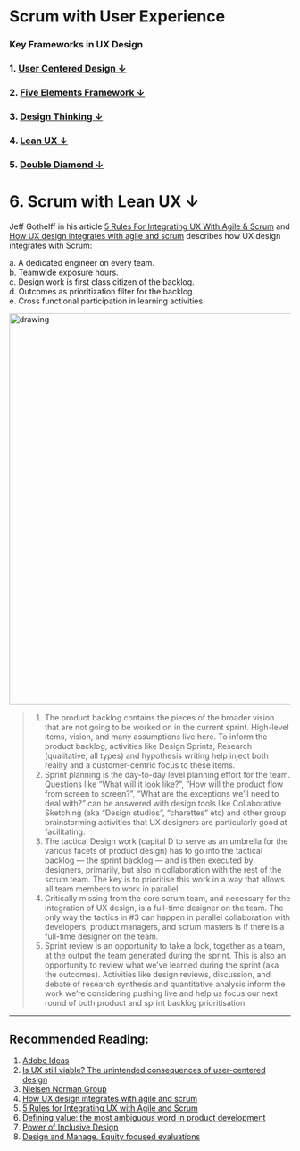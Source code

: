 # Scrum with User Experience 

### Key Frameworks in UX Design

### 1. [User Centered Design  ↓](https://github.com/blessinvarkey/musings/new/main/posts#1-user-centered-design-)  
### 2. [Five Elements Framework ↓]()
### 3. [Design Thinking ↓](https://github.com/blessinvarkey/musings/new/main/posts#3-design-thinking-)
### 4. [Lean UX ↓]()
### 5. [Double Diamond ↓]()


# 6. Scrum with Lean UX ↓
Jeff Gothelff in his article [5 Rules For Integrating UX With Agile & Scrum](https://medium.com/swlh/5-rules-for-integrating-ux-with-agile-scrum-b048babb9a89) and [How UX design integrates with agile and scrum](https://medium.com/swlh/here-is-how-ux-design-integrates-with-agile-and-scrum-4f3cf8c10e24) describes how UX design integrates with Scrum: 

a. A dedicated engineer on every team.   
b. Teamwide exposure hours.    
c. Design work is first class citizen of the backlog.   
d. Outcomes as prioritization filter for the backlog.   
e. Cross functional participation in learning activities.     



<img src="https://miro.medium.com/max/1400/1*xYnmNvAUVYCx4DPerMSidw.png" alt="drawing" width="700"/>

> 1. The product backlog contains the pieces of the broader vision that are not going to be worked on in the current sprint. High-level items, vision, and many assumptions live here. To inform the product backlog, activities like Design Sprints, Research (qualitative, all types) and hypothesis writing help inject both reality and a customer-centric focus to these items.
> 2. Sprint planning is the day-to-day level planning effort for the team. Questions like “What will it look like?”, “How will the product flow from screen to screen?”, “What are the exceptions we’ll need to deal with?” can be answered with design tools like Collaborative Sketching (aka “Design studios”, “charettes” etc) and other group brainstorming activities that UX designers are particularly good at facilitating.
> 3. The tactical Design work (capital D to serve as an umbrella for the various facets of product design) has to go into the tactical backlog — the sprint backlog — and is then executed by designers, primarily, but also in collaboration with the rest of the scrum team. The key is to prioritise this work in a way that allows all team members to work in parallel.
> 4. Critically missing from the core scrum team, and necessary for the integration of UX design, is a full-time designer on the team. The only way the tactics in #3 can happen in parallel collaboration with developers, product managers, and scrum masters is if there is a full-time designer on the team.
> 5. Sprint review is an opportunity to take a look, together as a team, at the output the team generated during the sprint. This is also an opportunity to review what we’ve learned during the sprint (aka the outcomes). Activities like design reviews, discussion, and debate of research synthesis and quantitative analysis inform the work we’re considering pushing live and help us focus our next round of both product and sprint backlog prioritisation.

---
## Recommended Reading:
1. [Adobe Ideas](https://xd.adobe.com/ideas/)
2. [Is UX still viable? The unintended consequences of user-centered design](https://uxdesign.cc)
3. [Nielsen Norman Group](https://www.nngroup.com/articles/)
4. [How UX design integrates with agile and scrum](https://medium.com/swlh/here-is-how-ux-design-integrates-with-agile-and-scrum-4f3cf8c10e24)
5. [5 Rules for Integrating UX with Agile and Scrum](https://medium.com/swlh/5-rules-for-integrating-ux-with-agile-scrum-b048babb9a89)
6. [Defining value: the most ambiguous word in product development](https://medium.com/swlh/defining-value-the-most-ambiguous-word-in-product-development-3c36af377ecd)
7. [Power of Inclusive Design](https://www.designbetter.co/podcast/benjamin-evans)
8. [Design and Manage, Equity focused evaluations](https://evalpartners.org/sites/default/files/EWP5_Equity_focused_evaluations.pdf)
